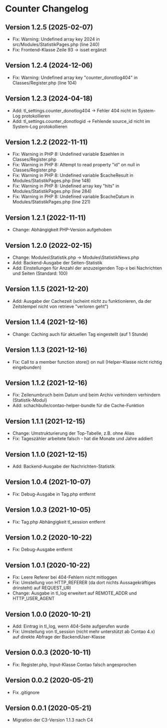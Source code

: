 # Counter Changelog

## Version 1.2.5 (2025-02-07)

* Fix: Warning: Undefined array key 2024 in src/Modules/StatistikPages.php (line 240) 
* Fix: Frontend-Klasse Zeile 93 -> isset ergänzt

## Version 1.2.4 (2024-12-06)

* Fix: Warning: Undefined array key "counter_donotlog404" in Classes/Register.php (line 104) 

## Version 1.2.3 (2024-04-18)

* Add: tl_settings.counter_donotlog404 -> Fehler 404 nicht im System-Log protokollieren
* Add: tl_settings.counter_donotlogid -> Fehlende source_id nicht im System-Log protokollieren

## Version 1.2.2 (2022-11-11)

* Fix: Warning in PHP 8: Undefined variable $zaehlen in Classes/Register.php
* Fix: Warning in PHP 8: Attempt to read property "id" on null in Classes/Register.php
* Fix: Warning in PHP 8: Undefined variable $cacheResult in Modules/StatistikPages.php (line 148)
* Fix: Warning in PHP 8: Undefined array key "hits" in Modules/StatistikPages.php (line 284) 
* Fix: Warning in PHP 8: Undefined variable $cacheDatum in Modules/StatistikPages.php (line 221) 

## Version 1.2.1 (2022-11-11)

* Change: Abhängigkeit PHP-Version aufgehoben

## Version 1.2.0 (2022-02-15)

* Change: Modules\Statistik.php -> Modules\StatistikNews.php
* Add: Backend-Ausgabe der Seiten-Statistik
* Add: Einstellungen für Anzahl der anzuzeigenden Top-x bei Nachrichten und Seiten (Standard: 100)

## Version 1.1.5 (2021-12-20)

* Add: Ausgabe der Cachezeit (scheint nicht zu funktionieren, da der Zeitstempel nicht von retrieve "verloren geht")

## Version 1.1.4 (2021-12-16)

* Change: Caching auch für aktuellen Tag eingestellt (auf 1 Stunde)

## Version 1.1.3 (2021-12-16)

* Fix: Call to a member function store() on null (Helper-Klasse nicht richtig eingebunden)

## Version 1.1.2 (2021-12-16)

* Fix: Zeilenumbruch beim Datum und beim Archiv verhindern verhindern (Statistik-Modul)
* Add: schachbulle/contao-helper-bundle für die Cache-Funktion

## Version 1.1.1 (2021-12-15)

* Change: Umstrukturierung der Top-Tabelle, z.B. ohne Alias
* Fix: Tageszähler arbeitete falsch - hat die Monate und Jahre addiert

## Version 1.1.0 (2021-12-15)

* Add: Backend-Ausgabe der Nachrichten-Statistik

## Version 1.0.4 (2021-10-07)

* Fix: Debug-Ausgabe in Tag.php entfernt

## Version 1.0.3 (2021-10-05)

* Fix: Tag.php Abhängigkeit tl_session entfernt

## Version 1.0.2 (2020-10-22)

* Fix: Debug-Ausgabe entfernt

## Version 1.0.1 (2020-10-22)

* Fix: Leere Referer bei 404-Fehlern nicht mitloggen
* Fix: Umstellung von HTTP_REFERER (da dort nichts Aussagekräftiges drinsteht) auf REQUEST_URI
* Change: Ausgabe in tl_log erweitert auf REMOTE_ADDR und HTTP_USER_AGENT

## Version 1.0.0 (2020-10-21)

* Add: Eintrag in tl_log, wenn 404-Seite aufgerufen wurde
* Fix: Umstellung von tl_session (nicht mehr unterstützt ab Contao 4.x) auf direkte Abfrage der BackendUser-Klasse

## Version 0.0.3 (2020-10-11)

* Fix: Register.php, Input-Klasse Contao falsch angesprochen

## Version 0.0.2 (2020-05-21)

* Fix .gitignore

## Version 0.0.1 (2020-05-21)

* Migration der C3-Version 1.1.3 nach C4
